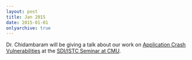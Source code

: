 ```yaml
---
layout: post
title: Jan 2015
date: 2015-01-01
onlyarchive: true
---
```

 Dr. Chidambaram will be giving a talk about our work on [Application Crash Vulnerabilities](http://research.cs.wisc.edu/adsl/Publications/alice-osdi14.pdf) at the [SDI/ISTC Seminar at CMU](http://www.pdl.cmu.edu/SDI/).